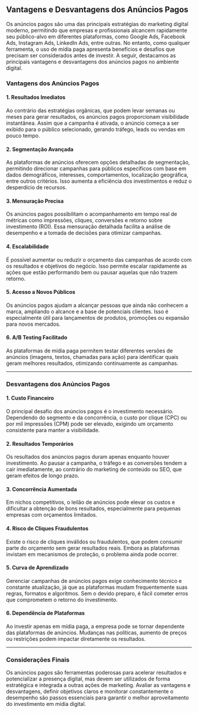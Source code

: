 
## Vantagens e Desvantagens dos Anúncios Pagos

Os anúncios pagos são uma das principais estratégias do marketing digital moderno, permitindo que empresas e profissionais alcancem rapidamente seu público-alvo em diferentes plataformas, como Google Ads, Facebook Ads, Instagram Ads, LinkedIn Ads, entre outras. No entanto, como qualquer ferramenta, o uso de mídia paga apresenta benefícios e desafios que precisam ser considerados antes de investir. A seguir, destacamos as principais vantagens e desvantagens dos anúncios pagos no ambiente digital.

### Vantagens dos Anúncios Pagos

#### 1. **Resultados Imediatos**
Ao contrário das estratégias orgânicas, que podem levar semanas ou meses para gerar resultados, os anúncios pagos proporcionam visibilidade instantânea. Assim que a campanha é ativada, o anúncio começa a ser exibido para o público selecionado, gerando tráfego, leads ou vendas em pouco tempo.

#### 2. **Segmentação Avançada**
As plataformas de anúncios oferecem opções detalhadas de segmentação, permitindo direcionar campanhas para públicos específicos com base em dados demográficos, interesses, comportamentos, localização geográfica, entre outros critérios. Isso aumenta a eficiência dos investimentos e reduz o desperdício de recursos.

#### 3. **Mensuração Precisa**
Os anúncios pagos possibilitam o acompanhamento em tempo real de métricas como impressões, cliques, conversões e retorno sobre investimento (ROI). Essa mensuração detalhada facilita a análise de desempenho e a tomada de decisões para otimizar campanhas.

#### 4. **Escalabilidade**
É possível aumentar ou reduzir o orçamento das campanhas de acordo com os resultados e objetivos do negócio. Isso permite escalar rapidamente as ações que estão performando bem ou pausar aquelas que não trazem retorno.

#### 5. **Acesso a Novos Públicos**
Os anúncios pagos ajudam a alcançar pessoas que ainda não conhecem a marca, ampliando o alcance e a base de potenciais clientes. Isso é especialmente útil para lançamentos de produtos, promoções ou expansão para novos mercados.

#### 6. **A/B Testing Facilitado**
As plataformas de mídia paga permitem testar diferentes versões de anúncios (imagens, textos, chamadas para ação) para identificar quais geram melhores resultados, otimizando continuamente as campanhas.

---

### Desvantagens dos Anúncios Pagos

#### 1. **Custo Financeiro**
O principal desafio dos anúncios pagos é o investimento necessário. Dependendo do segmento e da concorrência, o custo por clique (CPC) ou por mil impressões (CPM) pode ser elevado, exigindo um orçamento consistente para manter a visibilidade.

#### 2. **Resultados Temporários**
Os resultados dos anúncios pagos duram apenas enquanto houver investimento. Ao pausar a campanha, o tráfego e as conversões tendem a cair imediatamente, ao contrário do marketing de conteúdo ou SEO, que geram efeitos de longo prazo.

#### 3. **Concorrência Aumentada**
Em nichos competitivos, o leilão de anúncios pode elevar os custos e dificultar a obtenção de bons resultados, especialmente para pequenas empresas com orçamentos limitados.

#### 4. **Risco de Cliques Fraudulentos**
Existe o risco de cliques inválidos ou fraudulentos, que podem consumir parte do orçamento sem gerar resultados reais. Embora as plataformas invistam em mecanismos de proteção, o problema ainda pode ocorrer.

#### 5. **Curva de Aprendizado**
Gerenciar campanhas de anúncios pagos exige conhecimento técnico e constante atualização, já que as plataformas mudam frequentemente suas regras, formatos e algoritmos. Sem o devido preparo, é fácil cometer erros que comprometem o retorno do investimento.

#### 6. **Dependência de Plataformas**
Ao investir apenas em mídia paga, a empresa pode se tornar dependente das plataformas de anúncios. Mudanças nas políticas, aumento de preços ou restrições podem impactar diretamente os resultados.

---

### Considerações Finais

Os anúncios pagos são ferramentas poderosas para acelerar resultados e potencializar a presença digital, mas devem ser utilizados de forma estratégica e integrada a outras ações de marketing. Avaliar as vantagens e desvantagens, definir objetivos claros e monitorar constantemente o desempenho são passos essenciais para garantir o melhor aproveitamento do investimento em mídia digital.
```
